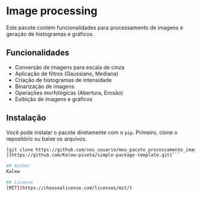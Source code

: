 # Image processing

Este pacote contém funcionalidades para processamento de imagens e geração de histogramas e gráficos.

## Funcionalidades

- Conversão de imagens para escala de cinza
- Aplicação de filtros (Gaussiano, Mediana)
- Criação de histogramas de intensidade
- Binarização de imagens
- Operações morfológicas (Abertura, Erosão)
- Exibição de imagens e gráficos

## Instalação

Você pode instalar o pacote diretamente com o `pip`. Primeiro, clone o repositório ou baixe os arquivos.

```bash
[git clone https://github.com/seu_usuario/meu_pacote_processamento_imagem.git
](https://github.com/Kalew-piveta/simple-package-template.git)```

## Author
Kalew

## License
[MIT](https://choosealicense.com/licenses/mit/)


